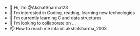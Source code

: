- 👋 Hi, I’m @AkshatSharma123
- 👀 I’m interested in Coding, reading, learning new technologies
- 🌱 I’m currently learning C and data structures
- 💞️ I’m looking to collaborate on ...
- 📫 How to reach me inta id: akshatsharma_2003

<!---
AkshatSharma123/AkshatSharma123 is a ✨ special ✨ repository because its `README.md` (this file) appears on your GitHub profile.
You can click the Preview link to take a look at your changes.
--->
